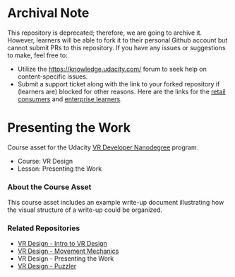 # Archival Note
This repository is deprecated; therefore, we are going to archive it.
However, learners will be able to fork it to their personal Github account but cannot submit PRs to this repository. If you have any issues or suggestions to make, feel free to:
- Utilize the https://knowledge.udacity.com/ forum to seek help on content-specific issues.
- Submit a support ticket along with the link to your forked repository if (learners are) blocked for other reasons. Here are the links for the [retail consumers](https://udacity.zendesk.com/hc/en-us/requests/new) and [enterprise learners](https://udacityenterprise.zendesk.com/hc/en-us/requests/new?ticket_form_id=360000279131).

# Presenting the Work
Course asset for the Udacity [VR Developer Nanodegree](http://udacity.com/vr) program.

- Course: VR Design
- Lesson: Presenting the Work


### About the Course Asset
This course asset includes an example write-up document illustrating how the visual structure of a write-up could be organized.


### Related Repositories
- [VR Design - Intro to VR Design](https://github.com/udacity/VR-Design_Intro-to-VR-Design/releases)
- [VR Design - Movement Mechanics](https://github.com/udacity/VR-Design_Movement-Mechanics/releases)
- VR Design - Presenting the Work
- [VR Design - Puzzler](https://github.com/udacity/VR-Design_Puzzler/releases)
